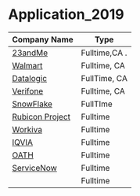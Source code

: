 # Application_2019
<!-- BEGIN DATA -->
| Company Name | Type |
| --- | --- |
| [23andMe](https://www.23andme.com/careers/) | Fulltime,CA                                                                         .  |
| [Walmart](https://sjobs.brassring.com/TGnewUI/Search/home/HomeWithPreLoad?PageType=JobDetails&noback=0&partnerid=25222&siteid=5022&jobid=1114560&codes=Linkedin&utm_source=Linkedin&utm_campaign=Walmart&utm_medium=AppFeeder&utm_term=Walmart%2Bsoftware_development_and_engineering&utm_content=Software_Development_and_Engineering#jobDetails=1114560_5022) | Fulltime, CA |
| [Datalogic ](https://career2.successfactors.eu/careercareer_ns=job_listing&company=datalogics&navBarLevel=JOB_SEARCH&rcm_site_locale=en_US&career_job_req_id=7102) | FullTime, CA |
| [Verifone ](http://jobs.jobvite.com/verifone/job/oM1i8fwX?%26jvs=LinkedIn&__jvst=Job+Board&__jvsd=LinkedIn) | Fulltime, CA |
| [SnowFlake](https://jobs.lever.co/snowflake/25eee637-ff4f-4acb-93d2-45fc11584361?lever-source=LinkedInJobs) | FullTIme |
| [Rubicon Project](http://rubiconproject.com/careers/job/1278663?gh_jid=1278663) | Fulltime |
| [Workiva ](http://jobs.jobvite.com/workiva/job/oXN77fwI?__jvst=Job+Board&__jvsd=LinkedIn) | Fulltime |
| [IQVIA](https://iqvia.wd1.myworkdayjobs.com/IQVIA/login?redirect=%2FIQVIA%2Fjob%2FSeattle-WA%2FSoftware-Engineer_R1008015%2Fapply%3Fsource%3DLinkedin) | Fulltime |
| [OATH](https://oath.wd5.myworkdayjobs.com/en-US/careers/job/US---Los-Angeles-W-Jefferson-Blvd/Software-Engineer-I_JR0006380?source=Linkedin) | Fulltime |
| [ServiceNow](http://jobs.jobvite.com/careers/servicenow/job/oEsu8fws?__jvst=Job%20Board&__jvsd=Linkedin) | Fulltime |
| []() | Fulltime |

